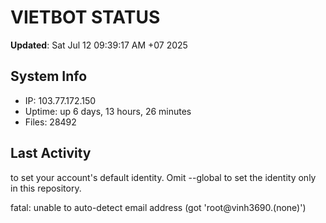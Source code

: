 # VIETBOT STATUS
**Updated**: Sat Jul 12 09:39:17 AM +07 2025

## System Info
- IP: 103.77.172.150
- Uptime: up 6 days, 13 hours, 26 minutes
- Files: 28492

## Last Activity

to set your account's default identity.
Omit --global to set the identity only in this repository.

fatal: unable to auto-detect email address (got 'root@vinh3690.(none)')

